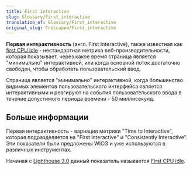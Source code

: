 ```yaml
---
title: First interactive
slug: Glossary/First_interactive
translation_of: Glossary/First_interactive
original_slug: Глоссарий/First_interactive
---
```

**Первая интерактивность** (англ. First Interactive), также известная как [first CPU idle](/en-US/docs/Glossary/First_CPU_idle) - нестандартная метрика веб-производительности, которая показывает, через какое время страница является "минимально" интерактивной, или когда основной поток достаточно свободен, чтобы обработать пользовательский ввод.

Страница является "минимально" интерактивной, когда большинство видимых элементов пользовательского интерфейса является интерактивными и реагируют на события пользовательского ввода в течение допустимого периода времени - 50 миллисекунд.

## Больше информации

Первая интерактивность - вариация метрики "Time to Interactive", которая подразделяется на "First interactive" и "Consistently Interactive". Эти показатели были предложены WICG и уже используются в различных инструментах.

Начиная с [Lighthouse 3.0](https://developers.google.com/web/tools/lighthouse/) данный показатель называется [First CPU idle](/en-US/docs/Glossary/First_CPU_idle).
